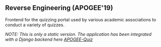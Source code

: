 ## Reverse Engineering (APOGEE'19)

Frontend for the quizzing portal used by various academic associations to conduct a variety of quizzes.

_NOTE: This is only a static version. The application has been integrated with a Django backend here [APOGEE-Quiz](https://github.com/dush-t/DVMquizbuilder)_
